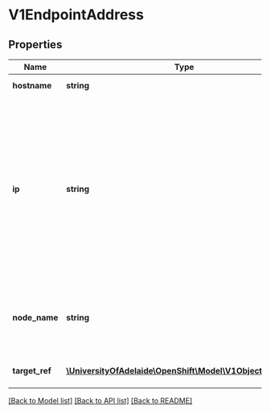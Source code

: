 # V1EndpointAddress

## Properties
Name | Type | Description | Notes
------------ | ------------- | ------------- | -------------
**hostname** | **string** | The Hostname of this endpoint | [optional] 
**ip** | **string** | The IP of this endpoint. May not be loopback (127.0.0.0/8), link-local (169.254.0.0/16), or link-local multicast ((224.0.0.0/24). IPv6 is also accepted but not fully supported on all platforms. Also, certain kubernetes components, like kube-proxy, are not IPv6 ready. | 
**node_name** | **string** | Optional: Node hosting this endpoint. This can be used to determine endpoints local to a node. | [optional] 
**target_ref** | [**\UniversityOfAdelaide\OpenShift\Model\V1ObjectReference**](V1ObjectReference.md) | Reference to object providing the endpoint. | [optional] 

[[Back to Model list]](../README.md#documentation-for-models) [[Back to API list]](../README.md#documentation-for-api-endpoints) [[Back to README]](../README.md)


